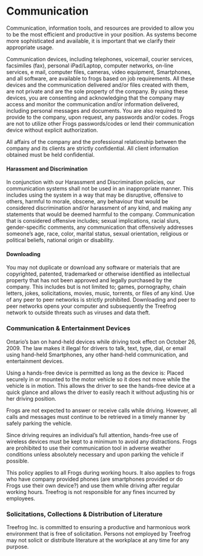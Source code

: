 # Communication

Communication, information tools, and resources are provided to allow you to be the most efficient and productive in your position. As systems become more sophisticated and available, it is important that we clarify their appropriate usage.

Communication devices, including telephones, voicemail, courier services, facsimiles (fax), personal iPad/Laptop, computer networks, on-line services, e mail, computer files, cameras, video equipment, Smartphones, and all software, are available to frogs based on job requirements. All these devices and the communication delivered and/or files created with them, are not private and are the sole property of the company. By using these devices, you are consenting and acknowledging that the company may access and monitor the communication and/or information delivered, including personal messages and documents. You are also required to provide to the company, upon request, any passwords and/or codes. Frogs are not to utilize other Frogs passwords/codes or lend their communication device without explicit authorization.

All affairs of the company and the professional relationship between the company and its clients are strictly confidential. All client information obtained must be held confidential.

#### Harassment and Discrimination

In conjunction with our Harassment and Discrimination policies, our communication systems shall not be used in an inappropriate manner. This includes using the system in a way that may be disruptive, offensive to others, harmful to morale, obscene, any behaviour that would be considered discrimination and/or harassment of any kind, and making any statements that would be deemed harmful to the company. Communication that is considered offensive includes; sexual implications, racial slurs, gender-specific comments, any communication that offensively addresses someone’s age, race, color, marital status, sexual orientation, religious or political beliefs, national origin or disability.

#### Downloading

You may not duplicate or download any software or materials that are copyrighted, patented, trademarked or otherwise identified as intellectual property that has not been approved and legally purchased by the company. This includes but is not limited to; games, pornography, chain letters, jokes, solicitations, movies, music, torrents, or files of any kind. Use of any peer to peer networks is strictly prohibited. Downloading and peer to peer networks opens your computer and subsequently the Treefrog network to outside threats such as viruses and data theft.

### Communication & Entertainment Devices

Ontario’s ban on hand-held devices while driving took effect on October 26, 2009. The law makes it illegal for drivers to talk, text, type, dial, or email using hand-held Smartphones, any other hand-held communication, and entertainment devices.

Using a hands-free device is permitted as long as the device is:
 Placed securely in or mounted to the motor vehicle so it does not move while the vehicle is in motion. This allows the driver to see the hands-free device at a quick glance and allows the driver to easily reach it without adjusting his or her driving position.

Frogs are not expected to answer or receive calls while driving. However, all calls and messages must continue to be retrieved in a timely manner by safely parking the vehicle.

Since driving requires an individual’s full attention, hands-free use of wireless devices must be kept to a minimum to avoid any distractions. Frogs are prohibited to use their communication tool in adverse weather conditions unless absolutely necessary and upon parking the vehicle if possible.

This policy applies to all Frogs during working hours. It also applies to frogs who have company provided phones (are smartphones provided or do Frogs use their own device?) and use them while driving after regular working hours. Treefrog is not responsible for any fines incurred by employees.

### Solicitations, Collections & Distribution of Literature

Treefrog Inc. is committed to ensuring a productive and harmonious work environment that is free of solicitation. Persons not employed by Treefrog may not solicit or distribute literature at the workplace at any time for any purpose.

